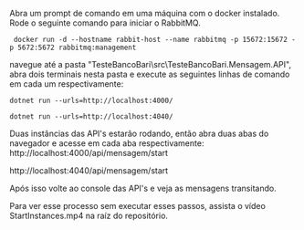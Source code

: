 Abra um prompt de comando em uma máquina com o docker instalado.
Rode o seguinte comando para iniciar o RabbitMQ.
```
 docker run -d --hostname rabbit-host --name rabbitmq -p 15672:15672 -p 5672:5672 rabbitmq:management
```

navegue até a pasta "TesteBancoBari\src\TesteBancoBari.Mensagem.API", abra dois terminais nesta pasta e execute as seguintes linhas de comando em cada um respectivamente:

```
dotnet run --urls=http://localhost:4000/
```

```
dotnet run --urls=http://localhost:4040/
```

Duas instâncias das API's estarão rodando, então abra duas abas do navegador e acesse em cada aba respectivamente:
http://localhost:4000/api/mensagem/start

http://localhost:4040/api/mensagem/start

Após isso volte ao console das API's e veja as mensagens transitando.

Para ver esse processo sem executar esses passos, assista o vídeo StartInstances.mp4 na raíz do repositório.
